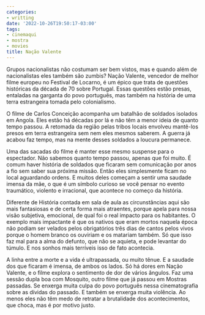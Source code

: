 ```yaml
---
categories:
- writting
date: '2022-10-26T19:50:17-03:00'
tags:
- cinemaqui
- mostra
- movies
title: Nação Valente
---
```


Grupos nacionalistas não costumam ser bem vistos, mas e quando além de nacionalistas eles também são zumbis? Nação Valente, vencedor de melhor filme europeu no Festival de Locarno, é um épico que trata de questões históricas da década de 70 sobre Portugal. Essas questões estão presas, entaladas na garganta do povo português, mas também na história de uma terra estrangeira tomada pelo colonialismo.

O filme de Carlos Conceição acompanha um batalhão de soldados isolados em Angola. Eles estão há décadas por lá e não têm a menor ideia de quanto tempo passou. A retomada da região pelas tribos locais envolveu mantê-los presos em terra estrangeira sem nem eles mesmos saberem. A guerra já acabou faz tempo, mas na mente desses soldados a loucura permanece.

Uma das sacadas do filme é manter esse mesmo suspense para o espectador. Não sabemos quanto tempo passou, apenas que foi muito. É comum haver história de soldados que ficaram sem comunicação por anos a fio sem saber sua próxima missão. Então eles simplesmente ficam no local aguardando ordens. E muitos deles começam a sentir uma saudade imensa da mãe, o que é um símbolo curioso se você pensar no evento traumático, violento e irracional, que acontece no começo da história.

Diferente de História contada em sala de aula as circunstâncias aqui são mais fantasiosas e de certa forma mais atraentes, porque apela para nossa visão subjetiva, emocional, de qual foi o real impacto para os habitantes. O exemplo mais impactante é que os nativos que eram mortos naquela época não podiam ser velados pelos obrigatórios três dias de cantos pelos vivos porque o homem branco os ouviriam e os matariam também. Só que isso faz mal para a alma do defunto, que não se aquieta, e pode levantar do túmulo. E nos sonhos mais terríveis isso de fato acontecia.

A linha entre a morte e a vida é ultrapassada, ou muito tênue. E a saudade dos que ficaram é imensa, de ambos os lados. Só há dores em Nação Valente, e o filme explora o sentimento de dor de vários ângulos. Faz uma sessão dupla boa com Mosquito, outro filme que já passou em Mostras passadas. Se enxerga muita culpa do povo português nessa cinematografia sobre as dívidas do passado. E também se enxerga muita violência. Ao menos eles não têm medo de retratar a brutalidade dos acontecimentos, que choca, mas é por motivo justo.

